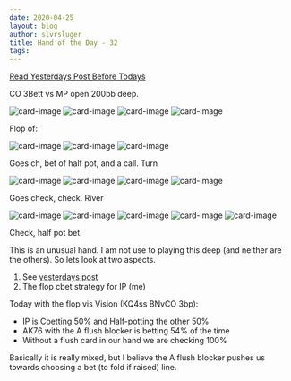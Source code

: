 ```yaml
---
date: 2020-04-25
layout: blog
author: slvrsluger
title: Hand of the Day - 32
tags:
---
```


[Read Yesterdays Post Before Todays](https://slvrsluger.com/hand-of-the-day/2020/04/24/hand-of-day)

CO 3Bett vs MP open 200bb deep.

![card-image](/assets/cards/AS.svg#5cards)
![card-image](/assets/cards/KH.svg#5cards)
![card-image](/assets/cards/6C.svg#5cards)
![card-image](/assets/cards/5H.svg#5cards)

Flop of:

![card-image](/assets/cards/KS.svg#5cards)
![card-image](/assets/cards/QC.svg#5cards)
![card-image](/assets/cards/3S.svg#5cards)

Goes ch, bet of half pot, and a call. Turn

![card-image](/assets/cards/KS.svg#5cards)
![card-image](/assets/cards/QC.svg#5cards)
![card-image](/assets/cards/3S.svg#5cards)
![card-image](/assets/cards/3D.svg#5cards)

Goes check, check. River

![card-image](/assets/cards/KS.svg#5cards)
![card-image](/assets/cards/QC.svg#5cards)
![card-image](/assets/cards/3S.svg#5cards)
![card-image](/assets/cards/3D.svg#5cards)
![card-image](/assets/cards/6H.svg#5cards)

Check, half pot bet.

This is an unusual hand. I am not use to playing this deep (and neither are the others). So lets look at two aspects.
1. See [yesterdays post](https://slvrsluger.com/hand-of-the-day/2020/04/24/hand-of-day)
2. The flop cbet strategy for IP (me)

Today with the flop vis Vision (KQ4ss BNvCO 3bp):

- IP is Cbetting 50% and Half-potting the other 50%
- AK76 with the A flush blocker is betting 54% of the time
- Without a flush card in our hand we are checking 100%

Basically it is really mixed, but I believe the A flush blocker pushes us towards choosing a bet (to fold if raised) line.
